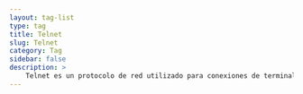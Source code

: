 ```yaml
---
layout: tag-list
type: tag
title: Telnet
slug: Telnet
category: Tag
sidebar: false
description: >
    Telnet es un protocolo de red utilizado para conexiones de terminal remoto. Permite que un usuario inicie sesión en una computadora remota y realice diversas tareas como si estuviera conectado directamente a esa computadora. Telnet se utiliza con frecuencia para solucionar problemas, administrar y acceder de forma remota a dispositivos o sistemas.
---
```

